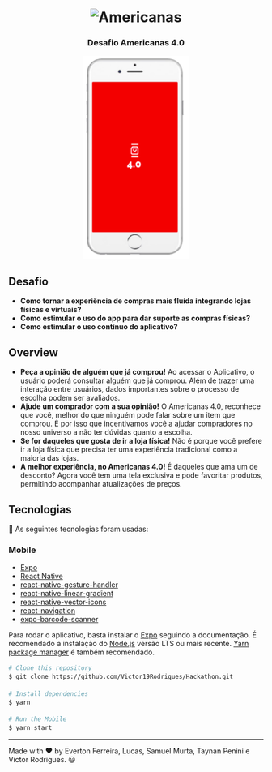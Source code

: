 <h1 align="center">
	<img
		width="300"
		alt="Americanas"
		src="https://www.yama.com.br/wp-content/uploads/2018/04/Logo-americanas.png">
</h1>

<h3 align="center">
	Desafio Americanas 4.0
</h3>

<p align="center">
	<img alt="App" src="https://github.com/Victor19Rodrigues/Hackathon/blob/master/assets/app.png" height="400">
</p>

## Desafio

- **Como tornar a experiência de compras mais fluída integrando lojas físicas e virtuais?**
- **Como estimular o uso do app para dar suporte as compras físicas?** 
- **Como estimular o uso contínuo do aplicativo?**

## Overview

- **Peça a opinião de alguém que já comprou!** Ao acessar o Aplicativo, o usuário poderá consultar alguém que já comprou. Além de trazer uma interação entre usuários, dados importantes sobre o processo de escolha podem ser avaliados.
- **Ajude um comprador com a sua opinião!** O Americanas 4.0, reconhece que você, melhor do que ninguém pode falar sobre um item que comprou. É por isso que incentivamos você a ajudar compradores no nosso universo a não ter dúvidas quanto a escolha.
- **Se for daqueles que gosta de ir a loja física!** Não é porque você prefere ir a loja física que precisa ter uma experiência tradicional como a maioria das lojas. 
- **A melhor experiência, no Americanas 4.0!** É daqueles que ama um de desconto? Agora você tem uma tela exclusiva e pode favoritar produtos, permitindo acompanhar atualizações de preços.

## Tecnologias 

:hammer: As seguintes tecnologias foram usadas:

### Mobile

- [Expo](https://docs.expo.io/)
- [React Native](https://facebook.github.io/react-native/)
- [react-native-gesture-handler](https://kmagiera.github.io/react-native-gesture-handler/docs/getting-started.html)
- [react-native-linear-gradient](https://github.com/react-native-community/react-native-linear-gradient)
- [react-native-vector-icons](https://github.com/oblador/react-native-vector-icons)
- [react-navigation](https://reactnavigation.org/)
- [expo-barcode-scanner](https://docs.expo.io/versions/latest/sdk/bar-code-scanner/)

Para rodar o aplicativo, basta instalar o [Expo](https://docs.expo.io/) seguindo a documentação. É recomendado a instalação do [Node.js](https://nodejs.org/) versão LTS ou mais recente. [Yarn package manager](https://yarnpkg.com/) é também recomendado.  

```bash
# Clone this repository
$ git clone https://github.com/Victor19Rodrigues/Hackathon.git

# Install dependencies
$ yarn

# Run the Mobile
$ yarn start
```

---

Made with :heart: by Everton Ferreira, Lucas, Samuel Murta, Taynan Penini e Victor Rodrigues. :smiley: 